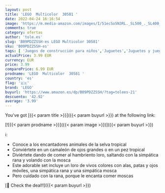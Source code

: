 ```yaml
---
layout: post
title: 'LEGO  Multicolor  30581 '
date: 2022-04-24 16:16:54
image: 'https://m.media-amazon.com/images/I/51ecSo5N3RL._SL500_._SL400_.jpg'
comments: true
category: ofertas
author: 'tole.es'
slug: 'B09PDZZSSH-es LEGO Multicolor 30581'
sku: 'B09PDZZSSH-es'
tags: [ 'Juegos de construcción para niños','Juguetes','Juguetes y juegos','lego','🇪🇸', ]
actualPrice: 3.99 EUR
currency: EUR
price: 3.99
comparePrice: 6.99 EUR
prodname: 'LEGO  Multicolor  30581 '
country: 'es'
flag: '🇪🇸'
brand: 'LEGO'
buyurl: 'https://www.amazon.es/dp/B09PDZZSSH/?tag=tolees-21'
descuento: '42.92'
average: '3.99'
---
```


You've got [{{< param title >}}]({{< param buyurl >}}) at the following link:

[![{{< param prodname >}}]({{< param image >}})]({{< param buyurl >}})

ℹ️:

- Conoce a los encantadores animales de la selva tropical
- Conviértete en un camaleón de ojos grandes o en un pez tropical
- Diviértete dando de comer al hambriento loro, saltando con la simpática rana y volando con la mosca
- Este adorable set incluye un loro de vivos colores con alas, patas y ojos móviles, una simpática rana y una simpática mosca
- Pero cuidado con la rana, porque le encanta comer moscas

[🛒 Check the deal!!]({{< param buyurl >}})
